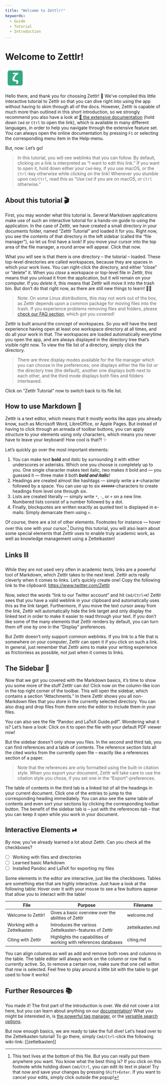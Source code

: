 ```yaml
---
title: "Welcome to Zettlr!"
keywords:
  - Guide
  - Tutorial
  - Introduction
...
```


# Welcome to Zettlr!

 ![zettlr.png](./zettlr.png)

Hello there, and thank you for choosing Zettlr! 🎉 We’ve compiled this little interactive tutorial to Zettlr so that you can dive right into using the app without having to skim through all of the docs. However, Zettlr is capable of much more than outlined in this short introduction, so we strongly recommend you also have a look at [🔗 the extensive documentation](https://docs.zettlr.com/) (hold down `Cmd` or `Ctrl` to open the link), which is available in many different languages, in order to help you navigate through the extensive feature set. You can always open the online documentation by pressing `F1` or selecting the corresponding menu item in the Help-menu.

But, now: Let’s go!

> In this tutorial, you will see weblinks that you can follow. By default, clicking on a link is interpreted as “I want to edit this link.” If you want to open it, hold down either your `Cmd`-key, if you use macOS, or the `Ctrl`-key otherwise while clicking on the link! Whenever you stumble upon `Cmd/Ctrl`, read this as “Use `Cmd` if you are on macOS, or `Ctrl` otherwise.”

## About this tutorial 🎬

First, you may wonder what this tutorial is. Several Markdown applications make use of such an interactive tutorial for a hands-on guide to using the application. In the case of Zettlr, we have created a small directory in your documents folder, named “Zettlr Tutorial” and loaded it for you. Right now, you see the contents of that directory in the left sidebar (called the “file manager”), so let us first have a look! If you move your cursor into the top area of the file manager, a round arrow will appear. Click that now.

What you will see is that there is one directory – the tutorial – loaded. These top-level directories are called workspaces, because they are spaces in which your work lives. You can right-click the directory, and either “close” or “delete” it. When you _close_ a workspace or top-level file in Zettlr, this means that you unload it from the application, but it will remain on your computer. If you _delete_ it, this means that Zettlr will move it into the trash bin. But don’t do that right now, as there are still new things to learn! ✍🏼

> Note: On some Linux distributions, this may not work out of the box, as Zettlr depends upon a common package for moving files into the trash. If you experience problems removing files and folders, please [check our FAQ section](https://docs.zettlr.com/en/faq/#im-using-linux-and-deleting-files-doesnt-move-them-to-the-trash), which got you covered!

Zettlr is built around the concept of workspaces. So you will have the best experience having open at least one workspace directory at all times, and do all your work in that. The workspaces are loaded automatically everytime you open the app, and are always displayed in the directory tree that’s visible right now. To view the file list of a directory, simply click the directory.

> There are three display modes available for the file manager which you can choose in the preferences; one displays either the file list _or_ the directory tree (the default), another one displays both next to each other, and the third mode displays both files and folders interleaved.

Click on “Zettlr Tutorial” now to switch back to its file list.

## How to use Markdown 📝

Zettlr is a text editor, which means that it mostly works like apps you already know, such as Microsoft Word, LibreOffice, or Apple Pages. But instead of having to click through an armada of toolbar buttons, you can apply structure to your elements using only characters, which means you never have to leave your keyboard! How cool is that?! ✨

Let’s quickly go over the most important elements:

1. You can make text **bold** and _italic_ by surrounding it with either underscores or asterisks. Which one you choose is completely up to you. One single character makes text italic, two makes it bold and — you guessed it — three make it both __*bold and italic*__!
2. Headings are created almost like hashtags — simply write a `#`-character followed by a space. You can use up to six `######`-characters to create headings from level one through six.
3. Lists are created literally — simply write `*`, `-`, or `+` on a new line. Numbered lists consist of a number followed by a dot.
4. Finally, blockquotes are written exactly as quoted text is displayed in e-mails: Simply demarcate them using `>`.

Of course, there are a lot of other elements. Footnotes for instance — hover over this one with your cursor.[^1] During this tutorial, you will also learn about some special elements that Zettlr uses to enable truly academic work, as well as knowledge management using a Zettelkasten!

## Links ⛓

While they are not used very often in academic texts, links are a powerful tool of Markdown, which Zettlr takes to the next level. Zettlr acts really cleverly when it comes to links. Let’s quickly create one! Copy the following link to the clipboard: https://www.twitter.com/Zettlr

Now, select the words “link to our Twitter account” and hit `Cmd/Ctrl+K`! Zettlr sees that you have a valid weblink in your clipboard and automatically uses this as the link target. Furthermore, if you move the text cursor away from the link, Zettlr will automatically hide the link target and only display the linked text in order to make it easier to read through your text. If you don’t like some of the many elements that Zettlr renders by default, you can turn them off one by one in the “Display” preferences.

But Zettlr doesn’t only support common weblinks. If you link to a file that is somewhere on your computer, Zettlr can open it if you click on such a link. In general, just remember that Zettlr aims to make your writing experience as frictionless as possible, not just when it comes to links.

## The Sidebar 📎

Now that we got you covered with the Markdown basics, it’s time to show you some more of the stuff Zettlr can do! Click now on the column-like icon in the top right corner of the toolbar. This will open the sidebar, which contains a section “Attachments.” In there Zettlr shows you all non-Markdown files that you store in the currently selected directory. You can also drag and drop files from there onto the editor to include them in your files.

You can also see the file “Pandoc and LaTeX Guide.pdf”. Wondering what it is? Let’s have a look: Click on it to open the file with your default PDF viewer now!

But the sidebar doesn't only show you files. In the second and third tab, you can find references and a table of contents. The reference section lists all the cited works from the currently open file – exactly like a references section of a paper.

> Note that the references are only formatted using the built-in citation style. When you export your document, Zettlr will take care to use the citation style you chose, if you set one in the “Export”-preferences.

The table of contents in the third tab is a linked list of all the headings in your current document. Click one of the entries to jump to the corresponding heading immediately. You can also see the same table of contents and even sort your sections by clicking the corresponding toolbar button. The benefit of the sidebar tab is – just with the references tab – that you can keep it open while you work in your document.

## Interactive Elements ⏯

By now, you’ve already learned a lot about Zettlr. Can you check all the checkboxes?

- [ ] Working with files and directories
- [ ] Learned basic Markdown
- [ ] Installed Pandoc and LaTeX for exporting my files

Some elements in the editor are interactive, just like the checkboxes. Tables are something else that are highly interactive. Just have a look at the following table: Hover over it with your mouse to see a few buttons appear that allow you to interact with the table!

| File                        | Purpose                                                          | Filename        |
|-----------------------------|------------------------------------------------------------------|-----------------|
| Welcome to Zettlr!          | Gives a basic overview over the abilities of Zettlr              | welcome.md      |
| Working with a Zettelkasten | Introduces the various Zettelkasten-features of Zettlr           | zettelkasten.md |
| Citing with Zettlr          | Highlights the capabilities of working with references databases | citing.md       |

You can align columns as well as add and remove both rows and columns in the table. The table editor will always work on the column or row that is currently active. So, to remove a certain row, make sure that one cell within that row is selected. Feel free to play around a little bit with the table to get used to how it works!

## Further Resources 📚

You made it! The first part of the introduction is over. We did not cover a lot here, but you can learn about anything on our [documentation](https://docs.zettlr.com/)! What you might be interested in, is [the powerful tag manager](https://docs.zettlr.com/en/reference/settings/#manage-tags), or the [versatile search options](https://docs.zettlr.com/en/core/search/).

But now enough basics, we are ready to take the full dive! Let’s head over to the Zettelkasten tutorial! To go there, simply `Cmd/Ctrl`-click the following wiki-link: [[zettelkasten]]

[^1]: This text lives at the bottom of this file. But you can really put them anywhere you want. You know what the best thing is? If you click on this footnote while holding down `Cmd/Ctrl`, you can edit its text in place! Try that now and save your changes by pressing `Shift+Enter`. If you want to cancel your edits, simply click outside the popup!
